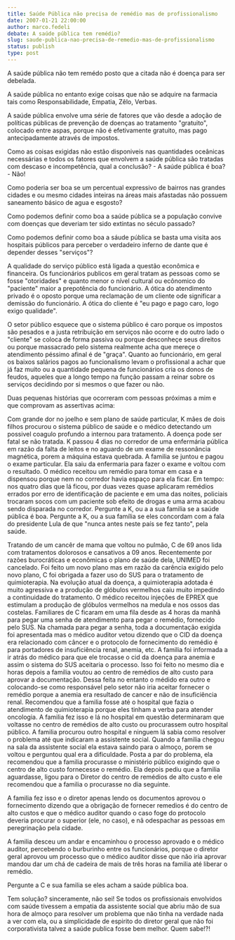 ```yaml
---
title: Saúde Pública não precisa de remédio mas de profissionalismo
date: 2007-01-21 22:00:00
author: marco.fedeli
debate: A saúde pública tem remédio?
slug: saude-publica-nao-precisa-de-remedio-mas-de-profissionalismo
status: publish 
type: post
---
```


A saúde pública não tem remédo posto que a citada não é doença para ser debelada.  

A saúde pública no entanto exige coisas que não se adquire na farmacia tais como Responsabilidade, Empatia, Zêlo, Verbas.  

A saúde pública envolve uma série de fatores que vão desde a adoção de políticas públicas de prevenção de doenças ao tratamento "gratuito", colocado entre aspas, porque não é efetivamente gratuito, mas pago antecipadamente através de impostos.  

Como as coisas exigidas não estão disponiveis nas quantidades oceânicas necessárias e todos os fatores que envolvem a saúde pública são tratadas com descaso e incompetência, qual a conclusão? - A saúde pública é boa? - Não!   

Como poderia ser boa se um percentual expressivo de bairros nas grandes cidades e ou mesmo cidades inteiras na áreas mais afastadas não possuem saneamento básico de agua e esgosto?  

Como podemos definir como boa a saúde pública se a população convive com doenças que deveriam ter sido extintas no século passado?  

Como podemos definir como boa a sáude pública se basta uma visita aos hospitais públicos para perceber o verdadeiro inferno de dante que é depender desses "serviços"?  

A qualidade do serviço público está ligada a questão econômica e financeira. Os funcionários publicos em geral tratam as pessoas como se fosse "otoridades" e quanto menor o nível cultural ou ecônomico do "paciente" maior a prepotência do funcionário. A ótica do atendimento privado é o oposto porque uma reclamação de um cliente ode significar a demissão do funcionário. A ótica do cliente é "eu pago e pago caro, logo exigo qualidade".  

O setor público esquece que o sistema público é caro porque os impostos são pesados e a justa retribuição em serviços não ocorre e do outro lado o "cliente" se coloca de forma passiva ou porque desconheçe seus direitos ou porque massacrado pelo sistema realmente acha que mereçe o atendimento péssimo afinal é de "graça". Quanto ao funcionário, em geral os baixos salários pagos ao funcionalismo levam o profissional a achar que já faz muito ou a quantidade pequena de funcionários cria os donos de feudos, aqueles que a longo tempo na função passam a reinar sobre os serviços decidindo por si mesmos o que fazer ou não.  

Duas pequenas histórias que ocorreram com pessoas próximas a mim e que comprovam as assertivas acima:  

Com grande dor no joelho e sem plano de saúde particular, K mães de dois filhos procurou o sistema público de saúde e o médico detectando um possivel coagulo profundo a internou para tratamento. A doença pode ser fatal se não tratada. K passou 4 dias no corredor de uma enfermária pública em razão da falta de leitos e no aguardo de um exame de ressonância magnética, porem a máquina estava quebrada. A familia se juntou e pagou o exame particular. Ela saiu da enfermaria para fazer o exame e voltou com o resultado. O médico receitou um remédio para tomar em casa e a dispensou porque nem no corredor havia espaço para ela ficar. Em tempo: nos quatro dias que lá ficou, por duas vezes quase aplicaram remédios errados por erro de identificação de paciente e em uma das noites, policiais trocaram socos com um paciente sob efeito de drogas e uma arma acabou sendo disparada no corredor. Pergunte a K, ou a a sua familia se a saúde pública é boa. Pergunte a K, ou a sua família se eles concordam com a fala do presidente Lula de que "nunca antes neste país se fez tanto", pela saúde.  

Tratando de um cancêr de mama que voltou no pulmão, C de 69 anos lida com tratamentos dolorosos e cansativos a 09 anos. Recentemente por razões burocráticas e econômicas o plano de saúde dela, UNIMED foi cancelado. Foi feito um novo plano mas em razão da carência exigido pelo novo plano, C foi obrigada a fazer uso do SUS para o tratamento de quimioterapia. Na evolução atual da doença, a quimioterapia adotada é muito agressiva e a produção de glóbulos vermelhos caiu muito impedindo a continuidade do tratamento. O médico receitou injeções de EPREX que estimulam a produção de glóbulos vermelhos na medula e nos ossos das costelas. Familiares de C ficaram em uma fila desde as 4 horas da manhã para pegar uma senha de atendimento para pegar o remédio, fornecido pelo SUS. Na chamada para pegar a senha, toda a documentação exigida foi apresentada mas o médico auditor vetou dizendo que o CID da doença era relacionado com câncer e o protocolo de fornecimento do remédio é para portadores de insuficiência renal, anemia, etc. A familia foi informada a ir atrás do médico para que ele trocasse o cid da doença para anemia e assim o sistema do SUS aceitaria o processo. Isso foi feito no mesmo dia e horas depois a familia voutou ao centro de remédios de alto custo para aprovar a documentação. Dessa feita no entanto o médido era outro e colocando-se como responsável pelo setor não iria aceitar fornecer o remédio porque a anemia era resultado de cancer e não de insuficiência renal. Recomendou que a familia fosse até o hospital que fazia o atendimento de quimioterapia porque eles tinham a verba para atender oncologia. A familia fez isso e lá no hospital em questão determinaram que voltasse no centro de remédios de alto custo ou procurassem outro hospital público. A familia procurou outro hospital e ninguem lá sabia como resolver o problema até que indicaram a assistente social. Quando a familia chegou na sala da assistente social ela estava saindo para o almoço, porem se voltou e perguntou qual era a dificuldade. Posta a par do problema, ela recomendou que a familia procurasse o ministério público exigindo que o centro de alto custo fornecesse o remédio. Ela depois pediu que a familia aguardasse, ligou para o Diretor do centro de remédios de alto custo e ele recomendou que a familia o procurasse no dia seguinte.  

A familia fez isso e o diretor apenas lendo os documentos aprovou o fornecimento dizendo que a obrigação de fornecer remedios é do centro de alto custos e que o médico auditor quando o caso foge do protocolo deveria procurar o superior (ele, no caso), e nã odespachar as pessoas em peregrinação pela cidade.  

A familia desceu um andar e encaminhou o processo aprovado e o médico auditor, percebendo o burburinho entre os funcionários, porque o diretor geral aprovou um processo que o médico auditor disse que não iria aprovar mandou dar um chá de cadeira de mais de três horas na familia até liberar o remédio.  

Pergunte a C e sua familia se eles acham a saúde pública boa.  

Tem solução? sinceramente, não sei! Se todos os profissionais envolvidos com saúde tivessem a empatia da assistente social que abriu mão de sua hora de almoço para resolver um problema que não tinha na verdade nada a ver com ela, ou a simplicidade de espirito do diretor geral que não foi corporativista talvez a saúde publica fosse bem melhor. Quem sabe!?!
